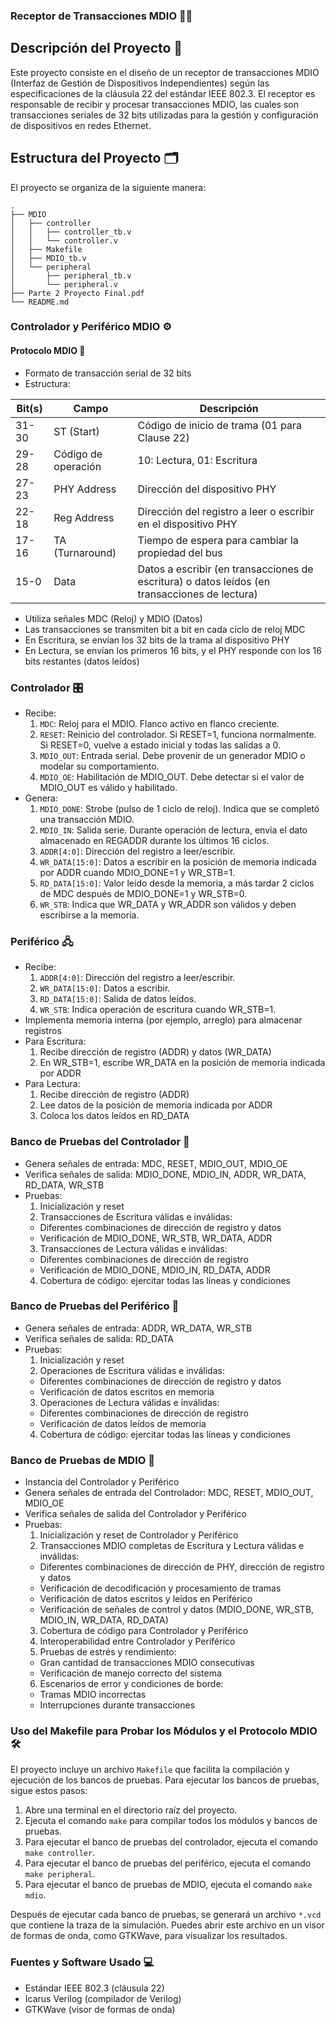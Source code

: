 ### Receptor de Transacciones MDIO 📡💾

## Descripción del Proyecto 📝

Este proyecto consiste en el diseño de un receptor de transacciones MDIO (Interfaz de Gestión de Dispositivos Independientes) según las especificaciones de la cláusula 22 del estándar IEEE 802.3. El receptor es responsable de recibir y procesar transacciones MDIO, las cuales son transacciones seriales de 32 bits utilizadas para la gestión y configuración de dispositivos en redes Ethernet.

## Estructura del Proyecto 🗂️

El proyecto se organiza de la siguiente manera:

```
.
├── MDIO
│   ├── controller
│   │   ├── controller_tb.v
│   │   └── controller.v
│   ├── Makefile
│   ├── MDIO_tb.v
│   └── peripheral
│       ├── peripheral_tb.v
│       └── peripheral.v
├── Parte 2 Proyecto Final.pdf
└── README.md
```

### Controlador y Periférico MDIO ⚙️

#### Protocolo MDIO 🔄
- Formato de transacción serial de 32 bits
- Estructura:

| Bit(s) | Campo             | Descripción                                                                  |
|--------|-------------------|------------------------------------------------------------------------------|
| 31-30  | ST (Start)        | Código de inicio de trama (01 para Clause 22)                                 |
| 29-28  | Código de operación | 10: Lectura, 01: Escritura                                                    |
| 27-23  | PHY Address       | Dirección del dispositivo PHY                                                 |
| 22-18  | Reg Address       | Dirección del registro a leer o escribir en el dispositivo PHY                |
| 17-16  | TA (Turnaround)   | Tiempo de espera para cambiar la propiedad del bus                            |
| 15-0   | Data              | Datos a escribir (en transacciones de escritura) o datos leídos (en transacciones de lectura) |

- Utiliza señales MDC (Reloj) y MDIO (Datos)
- Las transacciones se transmiten bit a bit en cada ciclo de reloj MDC
- En Escritura, se envían los 32 bits de la trama al dispositivo PHY
- En Lectura, se envían los primeros 16 bits, y el PHY responde con los 16 bits restantes (datos leídos)

### Controlador 🎛️
- Recibe:
  1. `MDC`: Reloj para el MDIO. Flanco activo en flanco creciente.
  2. `RESET`: Reinicio del controlador. Si RESET=1, funciona normalmente. Si RESET=0, vuelve a estado inicial y todas las salidas a 0.
  3. `MDIO_OUT`: Entrada serial. Debe provenir de un generador MDIO o modelar su comportamiento.
  4. `MDIO_OE`: Habilitación de MDIO_OUT. Debe detectar si el valor de MDIO_OUT es válido y habilitado.
- Genera:
  1. `MDIO_DONE`: Strobe (pulso de 1 ciclo de reloj). Indica que se completó una transacción MDIO.
  2. `MDIO_IN`: Salida serie. Durante operación de lectura, envía el dato almacenado en REGADDR durante los últimos 16 ciclos.
  3. `ADDR[4:0]`: Dirección del registro a leer/escribir.
  4. `WR_DATA[15:0]`: Datos a escribir en la posición de memoria indicada por ADDR cuando MDIO_DONE=1 y WR_STB=1.
  5. `RD_DATA[15:0]`: Valor leído desde la memoria, a más tardar 2 ciclos de MDC después de MDIO_DONE=1 y WR_STB=0.
  6. `WR_STB`: Indica que WR_DATA y WR_ADDR son válidos y deben escribirse a la memoria.

### Periférico 🖧
- Recibe:
  1. `ADDR[4:0]`: Dirección del registro a leer/escribir.
  2. `WR_DATA[15:0]`: Datos a escribir.
  3. `RD_DATA[15:0]`: Salida de datos leídos.
  4. `WR_STB`: Indica operación de escritura cuando WR_STB=1.
- Implementa memoria interna (por ejemplo, arreglo) para almacenar registros
- Para Escritura:
  1. Recibe dirección de registro (ADDR) y datos (WR_DATA)
  2. En WR_STB=1, escribe WR_DATA en la posición de memoria indicada por ADDR
- Para Lectura:
  1. Recibe dirección de registro (ADDR)
  2. Lee datos de la posición de memoria indicada por ADDR
  3. Coloca los datos leídos en RD_DATA

### Banco de Pruebas del Controlador 🧪
- Genera señales de entrada: MDC, RESET, MDIO_OUT, MDIO_OE
- Verifica señales de salida: MDIO_DONE, MDIO_IN, ADDR, WR_DATA, RD_DATA, WR_STB
- Pruebas:
  1. Inicialización y reset
  2. Transacciones de Escritura válidas e inválidas:
    * Diferentes combinaciones de dirección de registro y datos
    * Verificación de MDIO_DONE, WR_STB, WR_DATA, ADDR
  3. Transacciones de Lectura válidas e inválidas:
    * Diferentes combinaciones de dirección de registro
    * Verificación de MDIO_DONE, MDIO_IN, RD_DATA, ADDR
  4. Cobertura de código: ejercitar todas las líneas y condiciones

### Banco de Pruebas del Periférico 🧫
- Genera señales de entrada: ADDR, WR_DATA, WR_STB
- Verifica señales de salida: RD_DATA
- Pruebas:
  1. Inicialización y reset
  2. Operaciones de Escritura válidas e inválidas:
    * Diferentes combinaciones de dirección de registro y datos
    * Verificación de datos escritos en memoria
  3. Operaciones de Lectura válidas e inválidas:
    * Diferentes combinaciones de dirección de registro
    * Verificación de datos leídos de memoria
  4. Cobertura de código: ejercitar todas las líneas y condiciones

### Banco de Pruebas de MDIO 🔬
- Instancia del Controlador y Periférico
- Genera señales de entrada del Controlador: MDC, RESET, MDIO_OUT, MDIO_OE
- Verifica señales de salida del Controlador y Periférico
- Pruebas:
  1. Inicialización y reset de Controlador y Periférico
  2. Transacciones MDIO completas de Escritura y Lectura válidas e inválidas:
    * Diferentes combinaciones de dirección de PHY, dirección de registro y datos
    * Verificación de decodificación y procesamiento de tramas
    * Verificación de datos escritos y leídos en Periférico
    * Verificación de señales de control y datos (MDIO_DONE, WR_STB, MDIO_IN, WR_DATA, RD_DATA)
  3. Cobertura de código para Controlador y Periférico
  4. Interoperabilidad entre Controlador y Periférico
  5. Pruebas de estrés y rendimiento:
    * Gran cantidad de transacciones MDIO consecutivas
    * Verificación de manejo correcto del sistema
  6. Escenarios de error y condiciones de borde:
    * Tramas MDIO incorrectas
    * Interrupciones durante transacciones

### Uso del Makefile para Probar los Módulos y el Protocolo MDIO 🛠️

El proyecto incluye un archivo `Makefile` que facilita la compilación y ejecución de los bancos de pruebas. Para ejecutar los bancos de pruebas, sigue estos pasos:

1. Abre una terminal en el directorio raíz del proyecto.
2. Ejecuta el comando `make` para compilar todos los módulos y bancos de pruebas.
3. Para ejecutar el banco de pruebas del controlador, ejecuta el comando `make controller`.
4. Para ejecutar el banco de pruebas del periférico, ejecuta el comando `make peripheral`.
5. Para ejecutar el banco de pruebas de MDIO, ejecuta el comando `make mdio`.

Después de ejecutar cada banco de pruebas, se generará un archivo `*.vcd` que contiene la traza de la simulación. Puedes abrir este archivo en un visor de formas de onda, como GTKWave, para visualizar los resultados.

### Fuentes y Software Usado 💻

- Estándar IEEE 802.3 (cláusula 22)
- Icarus Verilog (compilador de Verilog)
- GTKWave (visor de formas de onda)
